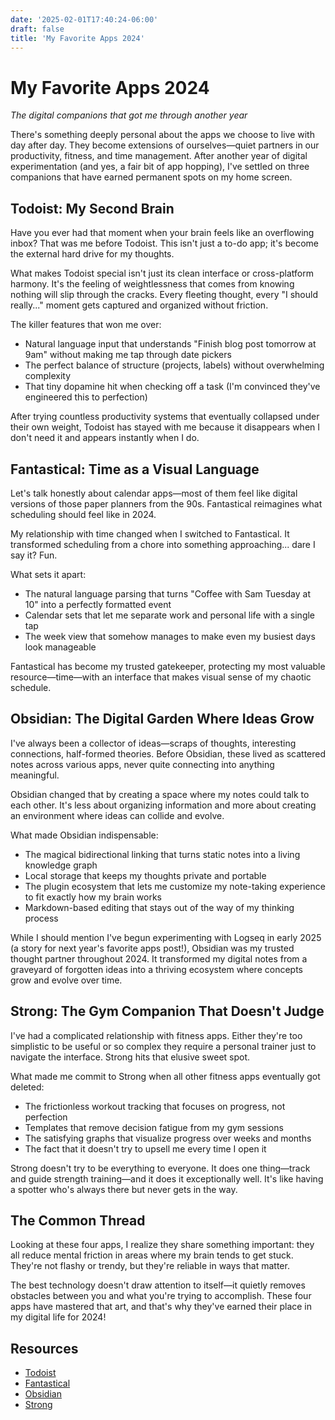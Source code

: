 ```yaml
---
date: '2025-02-01T17:40:24-06:00'
draft: false
title: 'My Favorite Apps 2024'
---
```


# My Favorite Apps 2024

*The digital companions that got me through another year*

There's something deeply personal about the apps we choose to live with day after day. They become extensions of ourselves—quiet partners in our productivity, fitness, and time management. After another year of digital experimentation (and yes, a fair bit of app hopping), I've settled on three companions that have earned permanent spots on my home screen.

## Todoist: My Second Brain

Have you ever had that moment when your brain feels like an overflowing inbox? That was me before Todoist. This isn't just a to-do app; it's become the external hard drive for my thoughts.

What makes Todoist special isn't just its clean interface or cross-platform harmony. It's the feeling of weightlessness that comes from knowing nothing will slip through the cracks. Every fleeting thought, every "I should really..." moment gets captured and organized without friction.

The killer features that won me over:

* Natural language input that understands "Finish blog post tomorrow at 9am" without making me tap through date pickers
* The perfect balance of structure (projects, labels) without overwhelming complexity
* That tiny dopamine hit when checking off a task (I'm convinced they've engineered this to perfection)

After trying countless productivity systems that eventually collapsed under their own weight, Todoist has stayed with me because it disappears when I don't need it and appears instantly when I do.

## Fantastical: Time as a Visual Language

Let's talk honestly about calendar apps—most of them feel like digital versions of those paper planners from the 90s. Fantastical reimagines what scheduling should feel like in 2024.

My relationship with time changed when I switched to Fantastical. It transformed scheduling from a chore into something approaching... dare I say it? Fun. 

What sets it apart:

* The natural language parsing that turns "Coffee with Sam Tuesday at 10" into a perfectly formatted event
* Calendar sets that let me separate work and personal life with a single tap
* The week view that somehow manages to make even my busiest days look manageable

Fantastical has become my trusted gatekeeper, protecting my most valuable resource—time—with an interface that makes visual sense of my chaotic schedule.

## Obsidian: The Digital Garden Where Ideas Grow

I've always been a collector of ideas—scraps of thoughts, interesting connections, half-formed theories. Before Obsidian, these lived as scattered notes across various apps, never quite connecting into anything meaningful.

Obsidian changed that by creating a space where my notes could talk to each other. It's less about organizing information and more about creating an environment where ideas can collide and evolve.

What made Obsidian indispensable:

* The magical bidirectional linking that turns static notes into a living knowledge graph
* Local storage that keeps my thoughts private and portable
* The plugin ecosystem that lets me customize my note-taking experience to fit exactly how my brain works
* Markdown-based editing that stays out of the way of my thinking process

While I should mention I've begun experimenting with Logseq in early 2025 (a story for next year's favorite apps post!), Obsidian was my trusted thought partner throughout 2024. It transformed my digital notes from a graveyard of forgotten ideas into a thriving ecosystem where concepts grow and evolve over time.

## Strong: The Gym Companion That Doesn't Judge

I've had a complicated relationship with fitness apps. Either they're too simplistic to be useful or so complex they require a personal trainer just to navigate the interface. Strong hits that elusive sweet spot.

What made me commit to Strong when all other fitness apps eventually got deleted:

* The frictionless workout tracking that focuses on progress, not perfection
* Templates that remove decision fatigue from my gym sessions
* The satisfying graphs that visualize progress over weeks and months
* The fact that it doesn't try to upsell me every time I open it

Strong doesn't try to be everything to everyone. It does one thing—track and guide strength training—and it does it exceptionally well. It's like having a spotter who's always there but never gets in the way.

## The Common Thread

Looking at these four apps, I realize they share something important: they all reduce mental friction in areas where my brain tends to get stuck. They're not flashy or trendy, but they're reliable in ways that matter.

The best technology doesn't draw attention to itself—it quietly removes obstacles between you and what you're trying to accomplish. These four apps have mastered that art, and that's why they've earned their place in my digital life for 2024!

## Resources

* [Todoist](https://www.todoist.com/)
* [Fantastical](https://flexibits.com/fantastical)
* [Obsidian](https://obsidian.md/)
* [Strong](https://www.strong.app/)